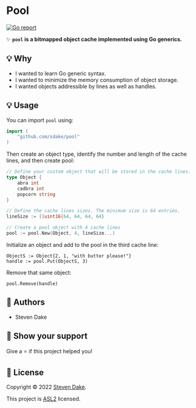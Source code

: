 # Pool
[![Go report](https://goreportcard.com/badge/github.com/sdake/pool)](https://goreportcard.com/report/github.com/sdake/pool)

✨ **`pool` is a bitmapped object cache implemented using Go generics.**

## 💡 Why

- I wanted to learn Go generic syntax.
- I wanted to minimize the memory consumption of object storage.
- I wanted objects addressible by lines as well as handles.

## 💡 Usage

You can import `pool` using:

```go
import (
	"github.com/sdake/pool"
)
```

Then create an object type, identify the number and length of the cache lines, and then create pool:

```go
// Define your custom object that will be stored in the cache lines.
type Object {
	abra int
	cadbra int
	popcorn string
}

// Define the cache lines sizes. The minimum size is 64 entries.
lineSize := []uint16{64, 64, 64, 64}

// Create a pool object with 4 cache lines
pool := pool.New(Object, 4, lineSize...)
```

Initialize an object and add to the pool in the third cache line:
```
ObjectS := Object{2, 1, "with butter please!"}
handle := pool.Put(ObjectS, 3)
```

Remove that same object:
```
pool.Remove(handle)
```

## 👤 Authors

- Steven Dake

## 💫 Show your support

Give a ⭐️ if this project helped you!

## 📝 License

Copyright © 2022 [Steven Dake](https://github.com/sdake).

This project is [ASL2](./LICENSE) licensed.
